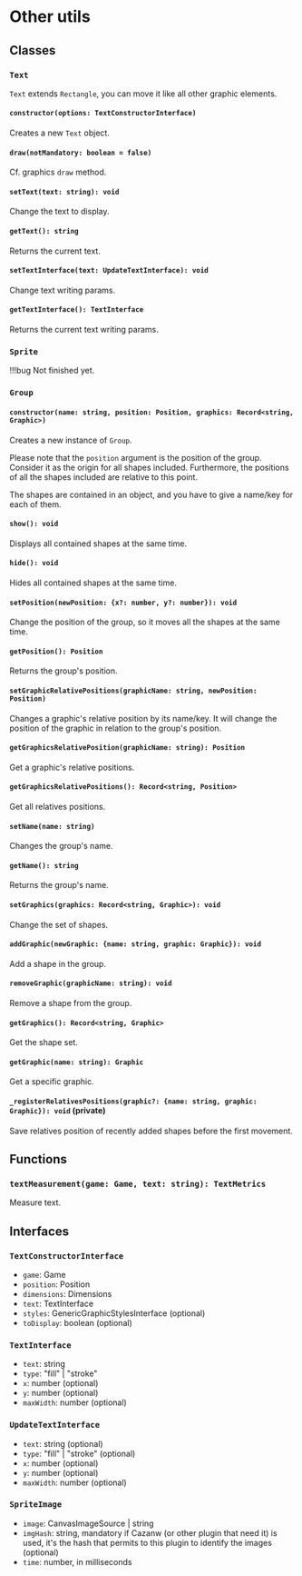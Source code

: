 # Other utils

## Classes

### ``Text``

``Text`` extends ``Rectangle``, you can move it like all other graphic elements.

#### ``constructor(options: TextConstructorInterface)``

Creates a new ``Text`` object.

#### ``draw(notMandatory: boolean = false)``

Cf. graphics ``draw`` method.

#### ``setText(text: string): void``

Change the text to display.

#### ``getText(): string``

Returns the current text.

#### ``setTextInterface(text: UpdateTextInterface): void``

Change text writing params.

#### ``getTextInterface(): TextInterface``

Returns the current text writing params.

### ``Sprite``

!!!bug
    Not finished yet. 

### ``Group``

#### ``constructor(name: string, position: Position, graphics: Record<string, Graphic>)``

Creates a new instance of ``Group``.

Please note that the ``position`` argument is the position of the group. Consider it as the origin for all shapes 
included. Furthermore, the positions of all the shapes included are relative to this point.

The shapes are contained in an object, and you have to give a name/key for each of them.

#### ``show(): void``

Displays all contained shapes at the same time.

#### ``hide(): void``

Hides all contained shapes at the same time.

#### ``setPosition(newPosition: {x?: number, y?: number}): void``

Change the position of the group, so it moves all the shapes at the same time.

#### ``getPosition(): Position``

Returns the group's position.

#### ``setGraphicRelativePositions(graphicName: string, newPosition: Position)``

Changes a graphic's relative position by its name/key. It will change the position of the graphic in relation to the 
group's position.

#### ``getGraphicsRelativePosition(graphicName: string): Position``

Get a graphic's relative positions.

#### ``getGraphicsRelativePositions(): Record<string, Position>``

Get all relatives positions.

#### ``setName(name: string)``

Changes the group's name.

#### ``getName(): string``

Returns the group's name.

#### ``setGraphics(graphics: Record<string, Graphic>): void``

Change the set of shapes.

#### ``addGraphic(newGraphic: {name: string, graphic: Graphic}): void``

Add a shape in the group.

#### ``removeGraphic(graphicName: string): void``

Remove a shape from the group.

#### ``getGraphics(): Record<string, Graphic>``

Get the shape set.

#### ``getGraphic(name: string): Graphic``

Get a specific graphic.

#### ``_registerRelativesPositions(graphic?: {name: string, graphic: Graphic}): void`` (private)

Save relatives position of recently added shapes before the first movement.

## Functions

### ``textMeasurement(game: Game, text: string): TextMetrics``

Measure text.

## Interfaces

### ``TextConstructorInterface``

- ``game``: Game
- ``position``: Position
- ``dimensions``: Dimensions
- ``text``: TextInterface
- ``styles``: GenericGraphicStylesInterface (optional)
- ``toDisplay``: boolean (optional)

### ``TextInterface``

- ``text``: string
- ``type``: "fill" | "stroke"
- ``x``: number (optional)
- ``y``: number (optional)
- ``maxWidth``: number (optional)

### ``UpdateTextInterface``

- ``text``: string (optional)
- ``type``: "fill" | "stroke" (optional)
- ``x``: number (optional)
- ``y``: number (optional)
- ``maxWidth``: number (optional)

### ``SpriteImage``

- ``image``: CanvasImageSource | string
- ``imgHash``: string, mandatory if Cazanw (or other plugin that need it) is used, it's the hash that permits to this 
plugin to identify the images (optional)
- ``time``: number, in milliseconds
